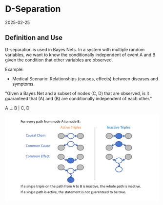 # D-Separation
2025-02-25

## Definition and Use
D-separation is used in Bayes Nets. In a system with multiple random variables, we want to know the conditionally independent of event A and B given the condition that other variables are observed.

Example:

- Medical Scenario: Relationships (causes, effects) between diseases and symptoms.

"Given a Bayes Net and a subset of nodes (C, D) that are observed, is it guaranteed that (A) and (B) are conditionally independent of each other."

A ⊥ B | C, D

![D-Seperation](../../images/blogs/d-separation.PNG)